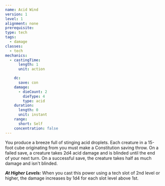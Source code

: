 ```yaml
---
name: Acid Wind
version: 1
level: 1
alignment: none
prerequisite: 
type: tech
tags:
  - damage
classes:
  - tech
mechanics:
  - castingTime:
      length: 1
      unit: action

    dc:
      save: con
    damage:
      - dieCount: 2
        dieType: 4
        type: acid
    duration:
      length: 0
      unit: instant
    range:
      short: Self
    concentration: false
---
```

You produce a breeze full of stinging acid droplets. Each creature in a 15-foot cube originating from you must make a Constitution saving throw. On a failed save, a creature takes 2d4 acid damage and is blinded until the end of your next turn. On a successful save, the creature takes half as much damage and isn't blinded.

***__At Higher Levels__:*** When you cast this power using a tech slot of 2nd level or higher, the damage increases by 1d4 for each slot level above 1st.
    